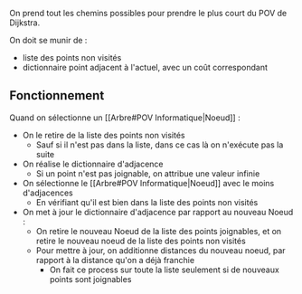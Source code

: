 On prend tout les chemins possibles pour prendre le plus court du POV de Dijkstra.

On doit se munir de :
- liste des points non visités
- dictionnaire point adjacent à l'actuel, avec un coût correspondant
## Fonctionnement
Quand on sélectionne un [[Arbre#POV Informatique|Noeud]] :
- On le retire de la liste des points non visités
	- Sauf si il n'est pas dans la liste, dans ce cas là on n'exécute pas la suite
- On réalise le dictionnaire d'adjacence
	- Si un point n'est pas joignable, on attribue une valeur infinie
- On sélectionne le [[Arbre#POV Informatique|Noeud]] avec le moins d'adjacences
	- En vérifiant qu'il est bien dans la liste des points non visités
- On met à jour le dictionnaire d'adjacence par rapport au nouveau Noeud :
	- On retire le nouveau Noeud de la liste des points joignables, et on retire le nouveau noeud de la liste des points non visités
	- Pour mettre à jour, on additionne distances du nouveau noeud, par rapport à la distance qu'on a déjà franchie
		- On fait ce process sur toute la liste seulement si de nouveaux points sont joignables
